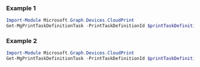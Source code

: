 ### Example 1
``` powershell
Import-Module Microsoft.Graph.Devices.CloudPrint
Get-MgPrintTaskDefinitionTask -PrintTaskDefinitionId $printTaskDefinitionId -PrintTaskId $printTaskId
```
### Example 2
``` powershell
Import-Module Microsoft.Graph.Devices.CloudPrint
Get-MgPrintTaskDefinitionTask -PrintTaskDefinitionId $printTaskDefinitionId
```
